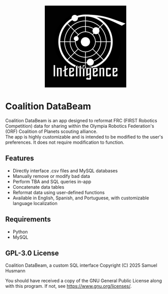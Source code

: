 <div align="center">

![ ](Images/logo.png)

</div>

# Coalition DataBeam
Coalition DataBeam is an app designed to reformat FRC (FIRST Robotics Competition) data for sharing within the Olympia Robotics Federation's (ORF) Coalition of Planets scouting alliance. \
The app is highly customizable and is intended to be modified to the user's preferences. It does not require modification to function.

## Features
- Directly interface .csv files and MySQL databases
- Manually remove or modify bad data
- Perform TBA and SQL queries in-app
- Concatenate data tables
- Reformat data using user-defined functions
- Available in English, Spanish, and Portuguese, with customizable language localization
## Requirements
- Python
- MySQL
## GPL-3.0 License
Coalition DataBeam, a custom SQL interface
Copyright (C) 2025 Samuel Husmann

You should have received a copy of the GNU General Public License
along with this program. If not, see <https://www.gnu.org/licenses/>.